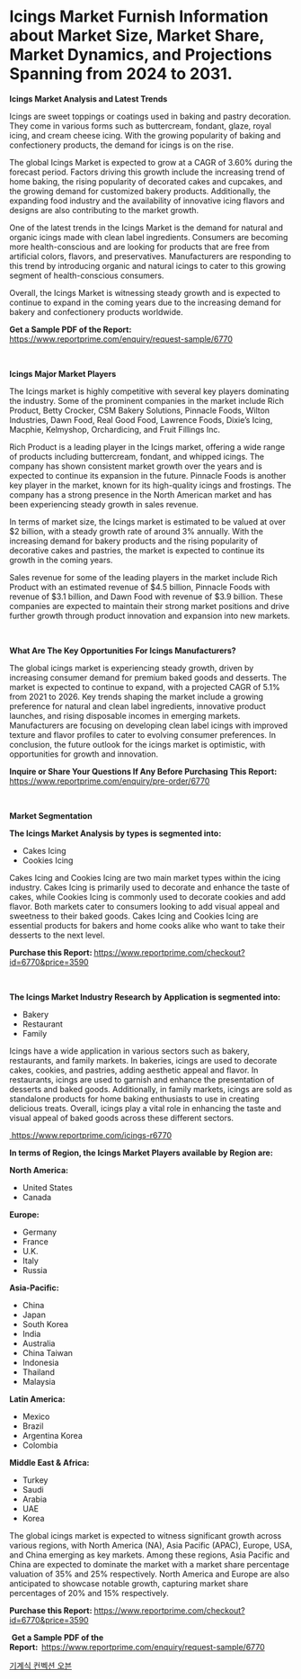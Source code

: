 <p><h1>Icings Market Furnish Information about Market Size, Market Share, Market Dynamics, and Projections Spanning from 2024 to 2031.</h1></p><p><strong>Icings Market Analysis and Latest Trends</strong></p>
<p><p>Icings are sweet toppings or coatings used in baking and pastry decoration. They come in various forms such as buttercream, fondant, glaze, royal icing, and cream cheese icing. With the growing popularity of baking and confectionery products, the demand for icings is on the rise.</p><p>The global Icings Market is expected to grow at a CAGR of 3.60% during the forecast period. Factors driving this growth include the increasing trend of home baking, the rising popularity of decorated cakes and cupcakes, and the growing demand for customized bakery products. Additionally, the expanding food industry and the availability of innovative icing flavors and designs are also contributing to the market growth.</p><p>One of the latest trends in the Icings Market is the demand for natural and organic icings made with clean label ingredients. Consumers are becoming more health-conscious and are looking for products that are free from artificial colors, flavors, and preservatives. Manufacturers are responding to this trend by introducing organic and natural icings to cater to this growing segment of health-conscious consumers.</p><p>Overall, the Icings Market is witnessing steady growth and is expected to continue to expand in the coming years due to the increasing demand for bakery and confectionery products worldwide.</p></p>
<p><strong>Get a Sample PDF of the Report:&nbsp;</strong> <a href="https://www.reportprime.com/enquiry/request-sample/6770">https://www.reportprime.com/enquiry/request-sample/6770</a></p>
<p>&nbsp;</p>
<p><strong>Icings Major Market Players</strong></p>
<p><p>The Icings market is highly competitive with several key players dominating the industry. Some of the prominent companies in the market include Rich Product, Betty Crocker, CSM Bakery Solutions, Pinnacle Foods, Wilton Industries, Dawn Food, Real Good Food, Lawrence Foods, Dixie’s Icing, Macphie, Kelmyshop, Orchardicing, and Fruit Fillings Inc.</p><p>Rich Product is a leading player in the Icings market, offering a wide range of products including buttercream, fondant, and whipped icings. The company has shown consistent market growth over the years and is expected to continue its expansion in the future. Pinnacle Foods is another key player in the market, known for its high-quality icings and frostings. The company has a strong presence in the North American market and has been experiencing steady growth in sales revenue.</p><p>In terms of market size, the Icings market is estimated to be valued at over $2 billion, with a steady growth rate of around 3% annually. With the increasing demand for bakery products and the rising popularity of decorative cakes and pastries, the market is expected to continue its growth in the coming years.</p><p>Sales revenue for some of the leading players in the market include Rich Product with an estimated revenue of $4.5 billion, Pinnacle Foods with revenue of $3.1 billion, and Dawn Food with revenue of $3.9 billion. These companies are expected to maintain their strong market positions and drive further growth through product innovation and expansion into new markets.</p></p>
<p>&nbsp;</p>
<p><strong>What Are The Key Opportunities For Icings Manufacturers?</strong></p>
<p><p>The global icings market is experiencing steady growth, driven by increasing consumer demand for premium baked goods and desserts. The market is expected to continue to expand, with a projected CAGR of 5.1% from 2021 to 2026. Key trends shaping the market include a growing preference for natural and clean label ingredients, innovative product launches, and rising disposable incomes in emerging markets. Manufacturers are focusing on developing clean label icings with improved texture and flavor profiles to cater to evolving consumer preferences. In conclusion, the future outlook for the icings market is optimistic, with opportunities for growth and innovation.</p></p>
<p><strong>Inquire or Share Your Questions If Any Before Purchasing This Report:</strong> <a href="https://www.reportprime.com/enquiry/pre-order/6770">https://www.reportprime.com/enquiry/pre-order/6770</a></p>
<p>&nbsp;</p>
<p><strong>Market Segmentation</strong></p>
<p><strong>The Icings Market Analysis by types is segmented into:</strong></p>
<p><ul><li>Cakes Icing</li><li>Cookies Icing</li></ul></p>
<p><p>Cakes Icing and Cookies Icing are two main market types within the icing industry. Cakes Icing is primarily used to decorate and enhance the taste of cakes, while Cookies Icing is commonly used to decorate cookies and add flavor. Both markets cater to consumers looking to add visual appeal and sweetness to their baked goods. Cakes Icing and Cookies Icing are essential products for bakers and home cooks alike who want to take their desserts to the next level.</p></p>
<p><strong>Purchase this Report:&nbsp;</strong><a href="https://www.reportprime.com/checkout?id=6770&price=3590">https://www.reportprime.com/checkout?id=6770&price=3590</a></p>
<p>&nbsp;</p>
<p><strong>The Icings Market Industry Research by Application is segmented into:</strong></p>
<p><ul><li>Bakery</li><li>Restaurant</li><li>Family</li></ul></p>
<p><p>Icings have a wide application in various sectors such as bakery, restaurants, and family markets. In bakeries, icings are used to decorate cakes, cookies, and pastries, adding aesthetic appeal and flavor. In restaurants, icings are used to garnish and enhance the presentation of desserts and baked goods. Additionally, in family markets, icings are sold as standalone products for home baking enthusiasts to use in creating delicious treats. Overall, icings play a vital role in enhancing the taste and visual appeal of baked goods across these different sectors.</p></p>
<p><a href="https://www.reportprime.com/icings-r6770">&nbsp;https://www.reportprime.com/icings-r6770</a></p>
<p><strong>In terms of Region, the Icings Market Players available by Region are:</strong></p>
<p>
    <p> <strong> North America: </strong>
        <ul>
            <li>United States</li>
            <li>Canada</li>
        </ul>
        </p> 
    <p> <strong> Europe: </strong>
        <ul>
            <li>Germany</li>
            <li>France</li>
            <li>U.K.</li>
            <li>Italy</li>
            <li>Russia</li>
        </ul>
        </p> 
    <p> <strong> Asia-Pacific: </strong>
        <ul>
            <li>China</li>
            <li>Japan</li>
            <li>South Korea</li>
            <li>India</li>
            <li>Australia</li>
            <li>China Taiwan</li>
            <li>Indonesia</li>
            <li>Thailand</li>
            <li>Malaysia</li>
        </ul>
        </p> 
    <p> <strong> Latin America: </strong>
        <ul>
            <li>Mexico</li>
            <li>Brazil</li>
            <li>Argentina Korea</li>
            <li>Colombia</li>
        </ul>
        </p> 
    <p> <strong> Middle East & Africa: </strong>
        <ul>
            <li>Turkey</li>
            <li>Saudi</li>
            <li>Arabia</li>
            <li>UAE</li>
            <li>Korea</li>
        </ul>
    </p>
    </p>
<p><p>The global icings market is expected to witness significant growth across various regions, with North America (NA), Asia Pacific (APAC), Europe, USA, and China emerging as key markets. Among these regions, Asia Pacific and China are expected to dominate the market with a market share percentage valuation of 35% and 25% respectively. North America and Europe are also anticipated to showcase notable growth, capturing market share percentages of 20% and 15% respectively.</p></p>
<p><strong>Purchase this Report: </strong><a href="https://www.reportprime.com/checkout?id=6770&price=3590">https://www.reportprime.com/checkout?id=6770&price=3590</a></p>
<p>&nbsp;<strong>Get a Sample PDF of the Report:&nbsp;&nbsp;</strong><a href="https://www.reportprime.com/enquiry/request-sample/6770">https://www.reportprime.com/enquiry/request-sample/6770</a></p>
<p><strong></strong></p>
<p><p><a href="https://github.com/laholand/Market-Research-Report-List-3/blob/main/906626818363.md">기계식 컨벡션 오븐</a></p></p>